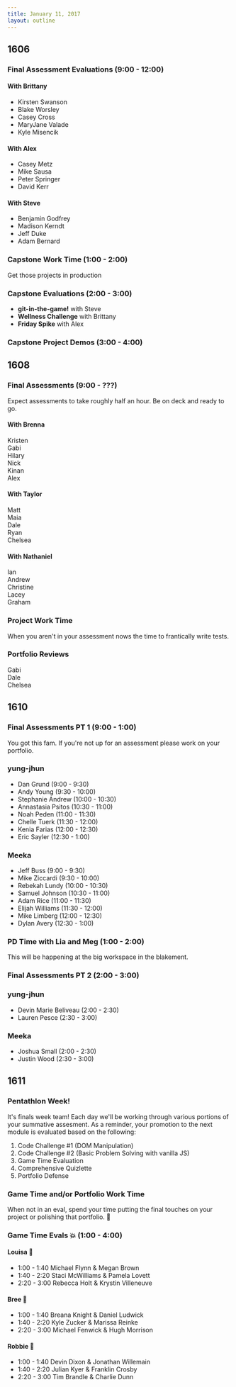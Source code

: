 ```yaml
---
title: January 11, 2017
layout: outline
---
```


## 1606

### Final Assessment Evaluations (9:00 - 12:00)

#### With Brittany

- Kirsten Swanson
- Blake Worsley
- Casey Cross
- MaryJane Valade
- Kyle Misencik

#### With Alex

- Casey Metz
- Mike Sausa
- Peter Springer
- David Kerr

#### With Steve

- Benjamin Godfrey
- Madison Kerndt
- Jeff Duke
- Adam Bernard

### Capstone Work Time (1:00 - 2:00)
Get those projects in production

### Capstone Evaluations (2:00 - 3:00)

- **git-in-the-game!** with Steve
- **Wellness Challenge** with Brittany
- **Friday Spike** with Alex

### Capstone Project Demos (3:00 - 4:00)

## 1608

### Final Assessments (9:00 - ???)

Expect assessments to take roughly half an hour. Be on deck and ready to go.

#### With Brenna
Kristen  
Gabi  
Hilary  
Nick  
Kinan  
Alex  

#### With Taylor
Matt  
Maia  
Dale  
Ryan  
Chelsea  

#### With Nathaniel
Ian  
Andrew  
Christine  
Lacey  
Graham  


### Project Work Time

When you aren't in your assessment nows the time to frantically write tests.

### Portfolio Reviews

Gabi  
Dale  
Chelsea  

## 1610

### Final Assessments PT 1 (9:00 - 1:00)

You got this fam.
If you're not up for an assessment please work on your portfolio.

### yung-jhun

* Dan Grund (9:00 - 9:30)
* Andy Young (9:30 - 10:00)
* Stephanie Andrew (10:00 - 10:30)
* Annastasia Psitos (10:30 - 11:00)
* Noah Peden (11:00 - 11:30)
* Chelle Tuerk (11:30 - 12:00)
* Kenia Farias (12:00 - 12:30)
* Eric Sayler (12:30 - 1:00)

### Meeka

* Jeff Buss (9:00 - 9:30)
* Mike Ziccardi (9:30 - 10:00)
* Rebekah Lundy (10:00 - 10:30)
* Samuel Johnson (10:30 - 11:00)
* Adam Rice (11:00 - 11:30)
* Elijah Williams (11:30 - 12:00)
* Mike Limberg (12:00 - 12:30)
* Dylan Avery (12:30 - 1:00)

### PD Time with Lia and Meg (1:00 - 2:00)

This will be happening at the big workspace in the blakement.

### Final Assessments PT 2 (2:00 - 3:00)

### yung-jhun

* Devin Marie Beliveau (2:00 - 2:30)
* Lauren Pesce (2:30 - 3:00)

### Meeka

* Joshua Small (2:00 - 2:30)
* Justin Wood (2:30 - 3:00)

## 1611

### Pentathlon Week!
It's finals week team! Each day we'll be working through various portions of your summative assesment. As a reminder, your promotion to the next module is evaluated based on the following:

1. Code Challenge #1 (DOM Manipulation)
2. Code Challenge #2 (Basic Problem Solving with vanilla JS)
3. Game Time Evaluation
4. Comprehensive Quizlette
5. Portfolio Defense

### Game Time and/or Portfolio Work Time
When not in an eval, spend your time putting the final touches on your project or polishing that portfolio. :gem:

### Game Time Evals :boom: (1:00 - 4:00)

#### Louisa :hear_no_evil:
- 1:00 - 1:40 Michael Flynn & Megan Brown
- 1:40 - 2:20 Staci McWilliams & Pamela Lovett
- 2:20 - 3:00 Rebecca Holt & Krystin Villeneuve

#### Bree :see_no_evil:
- 1:00 - 1:40 Breana Knight & Daniel Ludwick
- 1:40 - 2:20 Kyle Zucker & Marissa Reinke
- 2:20 - 3:00 Michael Fenwick & Hugh Morrison

#### Robbie :speak_no_evil:
- 1:00 - 1:40 Devin Dixon & Jonathan Willemain
- 1:40 - 2:20 Julian Kyer & Franklin Crosby
- 2:20 - 3:00 Tim Brandle & Charlie Dunn
